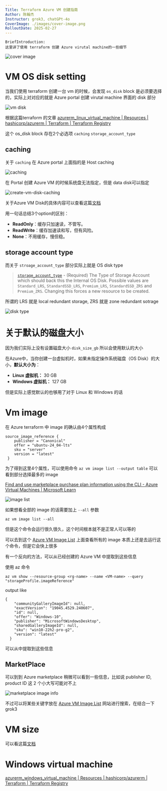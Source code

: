 ```yaml
---
Title: Terraform Azure VM 创建指南
Author: 陈翰杰
Instructor: grok3, chatGPt-4o
CoverImage: ./images/cover-image.png
RolloutDate: 2025-02-27
---
```


```
BriefIntroduction: 
这里讲了使用 terraform 创建 Azure virutal machine的一些细节
```

<!-- split -->

![cover image](./images/cover-image.png)

# VM OS disk setting

当我们使用 terraform 创建一台 vm 的时候，会发现 `os_disk` block 是必须要选择的，实际上对对应的就是 Azure portal 创建 virutal machine 界面的 disk 部分

![vm disk](./images/vm-disk.png)

根据这篇terraform 的文章 [azurerm_linux_virtual_machine | Resources | hashicorp/azurerm | Terraform | Terraform Registry](https://registry.terraform.io/providers/hashicorp/azurerm/latest/docs/resources/linux_virtual_machine)

这个 os_disk block 存在2个必选项 `caching` `storage_account_type`

## caching

关于 `caching` 在 Azure portal 上面指的是 Host caching

![caching](./images/caching.jpeg)

在 Portal 创建 Azure VM 的时候系统盘无法指定，但是 data disk可以指定

![create-vm-disk-caching](./images/create-vm-disk-caching.jpeg)

关于Azure VM Disk的具体内容可以查看这篇[文档](../native/virtual-machine/virtual-machine.md)

用一句话总结3个option的区别：

- **ReadOnly**：缓存只加速读，不管写。
- **ReadWrite**：缓存加速读和写，但有风险。
- **None**：不用缓存，慢但稳。

## storage account type

而关于 `stroage_account_type` 部分实际上就是 OS disk type

> [`storage_account_type`](https://registry.terraform.io/providers/hashicorp/azurerm/latest/docs/resources/linux_virtual_machine#storage_account_type-1) - (Required) The Type of Storage Account which should back this the Internal OS Disk. Possible values are `Standard_LRS`, `StandardSSD_LRS`, `Premium_LRS`, `StandardSSD_ZRS` and `Premium_ZRS`. Changing this forces a new resource to be created.

所谓的 LRS 就是 local redundant storage, ZRS 就是 zone redundant sotrage

![disk type](./images/disk-type.png)

# 关于默认的磁盘大小

因为我们实际上没有设置磁盘大小 `disk_size_gb` 所以会使用默认的大小

在Azure中，当你创建一台虚拟机时，如果未指定操作系统磁盘（OS Disk）的大小，**默认大小为**：

- **Linux 虚拟机：** 30 GB
- **Windows 虚拟机：** 127 GB

但是实际上感觉默认的也够用了对于 Linux 和 Windows 的话



# Vm image

在 Azure terraform 中 image 的确认由4个属性构成

```
source_image_reference {
    publisher = "Canonical"
    offer = "ubuntu-24_04-lts"
    sku = "server"
    version = "latest"
 }
```

为了得到这里4个属性，可以使用命令 `az vm image list --output table` 可以看到部分选择最多的 image

[Find and use marketplace purchase plan information using the CLI - Azure Virtual Machines | Microsoft Learn](https://learn.microsoft.com/en-us/azure/virtual-machines/linux/cli-ps-findimage)

![image list](./images/image-list-less.png)

如果想看全部的 image 的话需要加上 `--all` 参数

```shell
az vm image list --all
```

但是这个命令会运行很久很久，这个时间根本就不是正常人可以等的

可以去到这个 [Azure VM Image List](https://az-vm-image.info/) 上面查看所有的 image 本质上还是去运行这个命令，但是它会快上很多

有一个反向的方法，可以从已经创建的 Azure VM 中提取到这些信息

使用 az 命令

```
az vm show --resource-group <rg-name> --name <VM-name> --query "storageProfile.imageReference"
```

output like

```
{
    "communityGalleryImageId": null,
    "exactVersion": "19045.4529.240607",
    "id": null,
    "offer": "Windows-10",
    "publisher": "MicrosoftWindowsDesktop",
    "sharedGalleryImageId": null,
    "sku": "win10-22h2-pro-g2",
    "version": "latest"
  }
```

可以从中提取到这些信息

## MarketPlace

可以到到 Azure marketplace 稍微可以看到一些信息，比如说 publisher ID, product ID 这 2 个小大写可能对不上

![marketplace image info](./images/marketplace-image.png)

不过可以将某些关键字放在 [Azure VM Image List](https://az-vm-image.info/) 网站进行搜索，在结合一下 grok3

# VM size

可以看这篇[文档](../native/virtual-machine/virtual-machine.md)



# Windows virtual machine

[azurerm_windows_virtual_machine | Resources | hashicorp/azurerm | Terraform | Terraform Registry](https://registry.terraform.io/providers/hashicorp/azurerm/latest/docs/resources/windows_virtual_machine)
